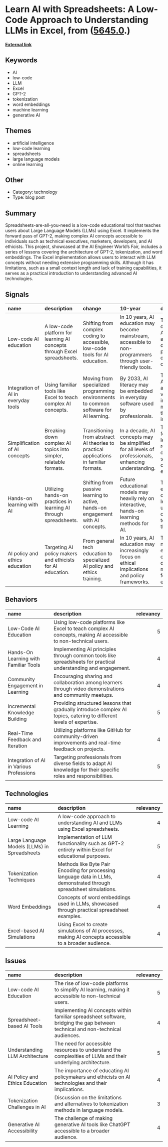 # __Learn AI with Spreadsheets: A Low-Code Approach to Understanding LLMs in Excel__, from ([5645.0](https://kghosh.substack.com/p/5645.0).)

__[External link](https://spreadsheets-are-all-you-need.ai/index.html)__



## Keywords

* AI
* low-code
* LLM
* Excel
* GPT-2
* tokenization
* word embeddings
* machine learning
* generative AI

## Themes

* artificial intelligence
* low-code learning
* spreadsheets
* large language models
* online learning

## Other

* Category: technology
* Type: blog post

## Summary

Spreadsheets-are-all-you-need is a low-code educational tool that teaches users about Large Language Models (LLMs) using Excel. It implements the forward pass of GPT-2, making complex AI concepts accessible to individuals such as technical executives, marketers, developers, and AI ethicists. This project, showcased at the AI Engineer World’s Fair, includes a series of lessons covering the architecture of GPT-2, tokenization, and word embeddings. The Excel implementation allows users to interact with LLM concepts without needing extensive programming skills. Although it has limitations, such as a small context length and lack of training capabilities, it serves as a practical introduction to understanding advanced AI technologies.

## Signals

| name                                | description                                                              | change                                                                                 | 10-year                                                                                                     | driving-force                                                                                 |   relevancy |
|:------------------------------------|:-------------------------------------------------------------------------|:---------------------------------------------------------------------------------------|:------------------------------------------------------------------------------------------------------------|:----------------------------------------------------------------------------------------------|------------:|
| Low-code AI education               | A low-code platform for learning AI concepts through Excel spreadsheets. | Shifting from complex coding to accessible, low-code tools for AI education.           | In 10 years, AI education may become mainstream, accessible to non-programmers through user-friendly tools. | The need for democratizing AI knowledge among diverse professionals drives this change.       |           4 |
| Integration of AI in everyday tools | Using familiar tools like Excel to teach complex AI concepts.            | Moving from specialized programming environments to common software for AI learning.   | By 2033, AI literacy may be embedded in everyday software used by professionals.                            | The push for AI literacy across various industries is motivating this integration.            |           5 |
| Simplification of AI concepts       | Breaking down complex AI topics into simpler, relatable formats.         | Transitioning from abstract AI theories to practical applications in familiar formats. | In a decade, AI concepts may be simplified for all levels of professionals, enhancing understanding.        | The demand for accessible learning resources drives the simplification of AI education.       |           4 |
| Hands-on learning with AI           | Utilizing hands-on practices in learning AI through spreadsheets.        | Shifting from passive learning to active, hands-on engagement with AI concepts.        | Future educational models may heavily rely on interactive, hands-on learning methods for AI.                | The effectiveness of experiential learning in understanding complex topics drives this trend. |           4 |
| AI policy and ethics education      | Targeting AI policy makers and ethicists for AI education.               | From general tech education to specialized AI policy and ethics training.              | In 10 years, AI education may increasingly focus on ethical implications and policy frameworks.             | The growing need for ethical oversight in AI development motivates this focused education.    |           3 |

## Behaviors

| name                                     | description                                                                                                         |   relevancy |
|:-----------------------------------------|:--------------------------------------------------------------------------------------------------------------------|------------:|
| Low-Code AI Education                    | Using low-code platforms like Excel to teach complex AI concepts, making AI accessible to non-technical users.      |           5 |
| Hands-On Learning with Familiar Tools    | Implementing AI principles through common tools like spreadsheets for practical understanding and engagement.       |           4 |
| Community Engagement in Learning         | Encouraging sharing and collaboration among learners through video demonstrations and community meetups.            |           4 |
| Incremental Knowledge Building           | Providing structured lessons that gradually introduce complex AI topics, catering to different levels of expertise. |           5 |
| Real-Time Feedback and Iteration         | Utilizing platforms like GitHub for community-driven improvements and real-time feedback on projects.               |           4 |
| Integration of AI in Various Professions | Targeting professionals from diverse fields to adapt AI knowledge for their specific roles and responsibilities.    |           5 |

## Technologies

| name                                         | description                                                                                                         |   relevancy |
|:---------------------------------------------|:--------------------------------------------------------------------------------------------------------------------|------------:|
| Low-code AI Learning                         | A low-code approach to understanding AI and LLMs using Excel spreadsheets.                                          |           4 |
| Large Language Models (LLMs) in Spreadsheets | Implementation of LLM functionality such as GPT-2 entirely within Excel for educational purposes.                   |           5 |
| Tokenization Techniques                      | Methods like Byte Pair Encoding for processing language data in LLMs, demonstrated through spreadsheet simulations. |           4 |
| Word Embeddings                              | Concepts of word embeddings used in LLMs, showcased through practical spreadsheet examples.                         |           4 |
| Excel-based AI Simulations                   | Using Excel to create simulations of AI processes, making AI concepts accessible to a broader audience.             |           4 |

## Issues

| name                           | description                                                                                                                    |   relevancy |
|:-------------------------------|:-------------------------------------------------------------------------------------------------------------------------------|------------:|
| Low-code AI Education          | The rise of low-code platforms to simplify AI learning, making it accessible to non-technical users.                           |           5 |
| Spreadsheet-based AI Tools     | Implementing AI concepts within familiar spreadsheet software, bridging the gap between technical and non-technical audiences. |           4 |
| Understanding LLM Architecture | The need for accessible resources to understand the complexities of LLMs and their underlying architecture.                    |           5 |
| AI Policy and Ethics Education | The importance of educating AI policymakers and ethicists on AI technologies and their implications.                           |           4 |
| Tokenization Challenges in AI  | Discussion on the limitations and alternatives to tokenization methods in language models.                                     |           3 |
| Generative AI Accessibility    | The challenge of making generative AI tools like ChatGPT accessible to a broader audience.                                     |           4 |